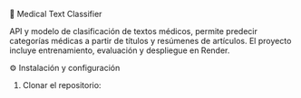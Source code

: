 🧬 Medical Text Classifier

API y modelo de clasificación de textos médicos, permite predecir categorías médicas a partir de títulos y resúmenes de artículos.
El proyecto incluye entrenamiento, evaluación y despliegue en Render.

⚙️ Instalación y configuración
1. Clonar el repositorio:

